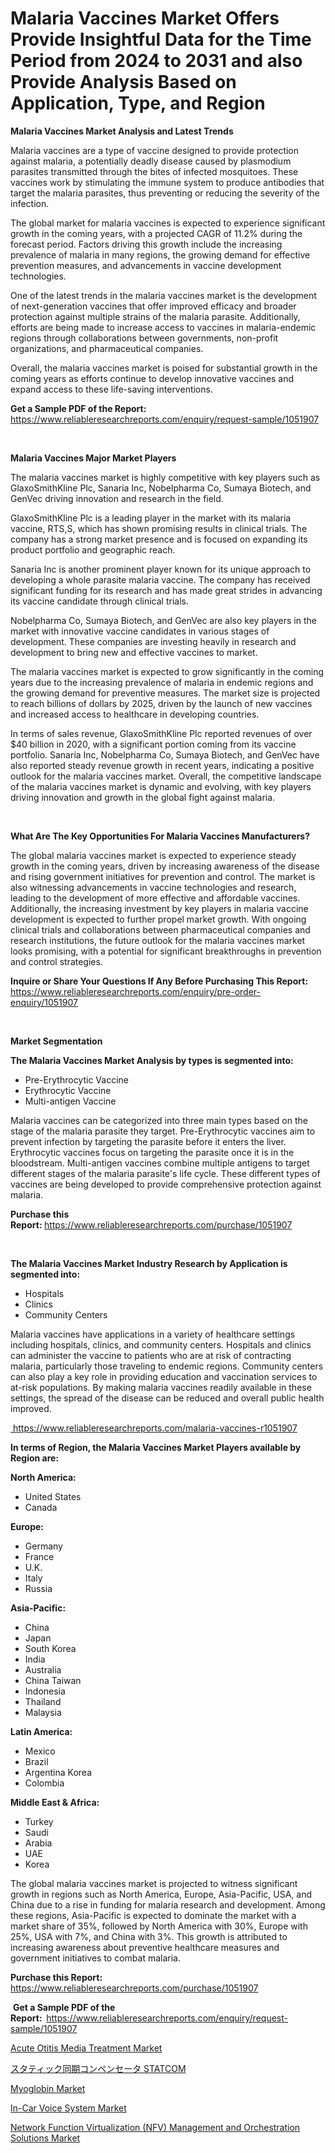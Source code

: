 <p><h1>Malaria Vaccines Market Offers Provide Insightful Data for the Time Period from 2024 to 2031 and also Provide Analysis Based on Application, Type, and Region</h1></p><p><strong>Malaria Vaccines Market Analysis and Latest Trends</strong></p>
<p><p>Malaria vaccines are a type of vaccine designed to provide protection against malaria, a potentially deadly disease caused by plasmodium parasites transmitted through the bites of infected mosquitoes. These vaccines work by stimulating the immune system to produce antibodies that target the malaria parasites, thus preventing or reducing the severity of the infection.</p><p>The global market for malaria vaccines is expected to experience significant growth in the coming years, with a projected CAGR of 11.2% during the forecast period. Factors driving this growth include the increasing prevalence of malaria in many regions, the growing demand for effective prevention measures, and advancements in vaccine development technologies.</p><p>One of the latest trends in the malaria vaccines market is the development of next-generation vaccines that offer improved efficacy and broader protection against multiple strains of the malaria parasite. Additionally, efforts are being made to increase access to vaccines in malaria-endemic regions through collaborations between governments, non-profit organizations, and pharmaceutical companies.</p><p>Overall, the malaria vaccines market is poised for substantial growth in the coming years as efforts continue to develop innovative vaccines and expand access to these life-saving interventions.</p></p>
<p><strong>Get a Sample PDF of the Report:&nbsp;</strong> <a href="https://www.reliableresearchreports.com/enquiry/request-sample/1051907">https://www.reliableresearchreports.com/enquiry/request-sample/1051907</a></p>
<p>&nbsp;</p>
<p><strong>Malaria Vaccines Major Market Players</strong></p>
<p><p>The malaria vaccines market is highly competitive with key players such as GlaxoSmithKline Plc, Sanaria Inc, Nobelpharma Co, Sumaya Biotech, and GenVec driving innovation and research in the field. </p><p>GlaxoSmithKline Plc is a leading player in the market with its malaria vaccine, RTS,S, which has shown promising results in clinical trials. The company has a strong market presence and is focused on expanding its product portfolio and geographic reach. </p><p>Sanaria Inc is another prominent player known for its unique approach to developing a whole parasite malaria vaccine. The company has received significant funding for its research and has made great strides in advancing its vaccine candidate through clinical trials. </p><p>Nobelpharma Co, Sumaya Biotech, and GenVec are also key players in the market with innovative vaccine candidates in various stages of development. These companies are investing heavily in research and development to bring new and effective vaccines to market.</p><p>The malaria vaccines market is expected to grow significantly in the coming years due to the increasing prevalence of malaria in endemic regions and the growing demand for preventive measures. The market size is projected to reach billions of dollars by 2025, driven by the launch of new vaccines and increased access to healthcare in developing countries.</p><p>In terms of sales revenue, GlaxoSmithKline Plc reported revenues of over $40 billion in 2020, with a significant portion coming from its vaccine portfolio. Sanaria Inc, Nobelpharma Co, Sumaya Biotech, and GenVec have also reported steady revenue growth in recent years, indicating a positive outlook for the malaria vaccines market. Overall, the competitive landscape of the malaria vaccines market is dynamic and evolving, with key players driving innovation and growth in the global fight against malaria.</p></p>
<p>&nbsp;</p>
<p><strong>What Are The Key Opportunities For Malaria Vaccines Manufacturers?</strong></p>
<p><p>The global malaria vaccines market is expected to experience steady growth in the coming years, driven by increasing awareness of the disease and rising government initiatives for prevention and control. The market is also witnessing advancements in vaccine technologies and research, leading to the development of more effective and affordable vaccines. Additionally, the increasing investment by key players in malaria vaccine development is expected to further propel market growth. With ongoing clinical trials and collaborations between pharmaceutical companies and research institutions, the future outlook for the malaria vaccines market looks promising, with a potential for significant breakthroughs in prevention and control strategies.</p></p>
<p><strong>Inquire or Share Your Questions If Any Before Purchasing This Report:</strong> <a href="https://www.reliableresearchreports.com/enquiry/pre-order-enquiry/1051907">https://www.reliableresearchreports.com/enquiry/pre-order-enquiry/1051907</a></p>
<p>&nbsp;</p>
<p><strong>Market Segmentation</strong></p>
<p><strong>The Malaria Vaccines Market Analysis by types is segmented into:</strong></p>
<p><ul><li>Pre-Erythrocytic Vaccine</li><li>Erythrocytic Vaccine</li><li>Multi-antigen Vaccine</li></ul></p>
<p><p>Malaria vaccines can be categorized into three main types based on the stage of the malaria parasite they target. Pre-Erythrocytic vaccines aim to prevent infection by targeting the parasite before it enters the liver. Erythrocytic vaccines focus on targeting the parasite once it is in the bloodstream. Multi-antigen vaccines combine multiple antigens to target different stages of the malaria parasite's life cycle. These different types of vaccines are being developed to provide comprehensive protection against malaria.</p></p>
<p><strong>Purchase this Report:&nbsp;</strong><a href="https://www.reliableresearchreports.com/purchase/1051907">https://www.reliableresearchreports.com/purchase/1051907</a></p>
<p>&nbsp;</p>
<p><strong>The Malaria Vaccines Market Industry Research by Application is segmented into:</strong></p>
<p><ul><li>Hospitals</li><li>Clinics</li><li>Community Centers</li></ul></p>
<p><p>Malaria vaccines have applications in a variety of healthcare settings including hospitals, clinics, and community centers. Hospitals and clinics can administer the vaccine to patients who are at risk of contracting malaria, particularly those traveling to endemic regions. Community centers can also play a key role in providing education and vaccination services to at-risk populations. By making malaria vaccines readily available in these settings, the spread of the disease can be reduced and overall public health improved.</p></p>
<p><a href="https://www.reliableresearchreports.com/malaria-vaccines-r1051907">&nbsp;https://www.reliableresearchreports.com/malaria-vaccines-r1051907</a></p>
<p><strong>In terms of Region, the Malaria Vaccines Market Players available by Region are:</strong></p>
<p>
    <p> <strong> North America: </strong>
        <ul>
            <li>United States</li>
            <li>Canada</li>
        </ul>
        </p> 
    <p> <strong> Europe: </strong>
        <ul>
            <li>Germany</li>
            <li>France</li>
            <li>U.K.</li>
            <li>Italy</li>
            <li>Russia</li>
        </ul>
        </p> 
    <p> <strong> Asia-Pacific: </strong>
        <ul>
            <li>China</li>
            <li>Japan</li>
            <li>South Korea</li>
            <li>India</li>
            <li>Australia</li>
            <li>China Taiwan</li>
            <li>Indonesia</li>
            <li>Thailand</li>
            <li>Malaysia</li>
        </ul>
        </p> 
    <p> <strong> Latin America: </strong>
        <ul>
            <li>Mexico</li>
            <li>Brazil</li>
            <li>Argentina Korea</li>
            <li>Colombia</li>
        </ul>
        </p> 
    <p> <strong> Middle East & Africa: </strong>
        <ul>
            <li>Turkey</li>
            <li>Saudi</li>
            <li>Arabia</li>
            <li>UAE</li>
            <li>Korea</li>
        </ul>
    </p>
    </p>
<p><p>The global malaria vaccines market is projected to witness significant growth in regions such as North America, Europe, Asia-Pacific, USA, and China due to a rise in funding for malaria research and development. Among these regions, Asia-Pacific is expected to dominate the market with a market share of 35%, followed by North America with 30%, Europe with 25%, USA with 7%, and China with 3%. This growth is attributed to increasing awareness about preventive healthcare measures and government initiatives to combat malaria.</p></p>
<p><strong>Purchase this Report: </strong><a href="https://www.reliableresearchreports.com/purchase/1051907">https://www.reliableresearchreports.com/purchase/1051907</a></p>
<p>&nbsp;<strong>Get a Sample PDF of the Report:&nbsp;&nbsp;</strong><a href="https://www.reliableresearchreports.com/enquiry/request-sample/1051907">https://www.reliableresearchreports.com/enquiry/request-sample/1051907</a></p>
<p><strong></strong></p>
<p><p><a href="https://github.com/EunaWiegad2023/Market-Research-Report-List-1/blob/main/acute-otitis-media-treatment-market.md">Acute Otitis Media Treatment Market</a></p><p><a href="https://medium.com/@pedrogers56456/%E9%9D%99%E7%9A%84%E5%90%8C%E6%9C%9F%E3%82%B3%E3%83%B3%E3%83%87%E3%83%B3%E3%82%B5statcom%E5%B8%82%E5%A0%B4%E3%82%A4%E3%83%B3%E3%82%B5%E3%82%A4%E3%83%88-%E5%B8%82%E5%A0%B4%E5%8B%95%E5%90%91-%E6%88%90%E9%95%B7-2024%E5%B9%B4%E3%81%8B%E3%82%892031%E5%B9%B4%E3%81%BE%E3%81%A7%E3%81%AE%E4%BA%88%E6%B8%AC-d66a6cf3c1db">スタティック同期コンペンセータ STATCOM</a></p><p><a href="https://github.com/edytherolanlouisejk1miz0wig/Market-Research-Report-List-2/blob/main/myoglobin-market.md">Myoglobin Market</a></p><p><a href="https://medium.com/@caraleeh23/in-car-voice-system-market-insight-market-trends-growth-forecasted-from-2024-to-2031-92a1a0a67981">In-Car Voice System Market</a></p><p><a href="https://medium.com/@alexander.bell98078/analyzing-network-function-virtualization-nfv-management-and-orchestration-solutions-market-042f5c4925f4">Network Function Virtualization (NFV) Management and Orchestration Solutions Market</a></p></p>